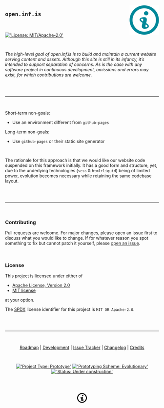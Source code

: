 <!-- markdownlint-disable-next-line line-length -->
<a href="##"><img src="https://raw.githubusercontent.com/OpenINF/openinf.github.io/live/assets/img/svg/logogram-color.svg?sanitize=true" alt="OpenINF logo" title="OpenINF" align="right" height="96" width="96" /></a>

<div align="left">

## `open.inf.is`

<br />

[!['License: MIT/Apache-2.0'][license-badge--shields]][license-badge-url]

</div>

<br />

_The high-level goal of open.inf.is is to build and maintain a current website
serving content and assets. Although this site is still in its infancy, it’s
intended to support separation of concerns. As is the case with any software
project in continuous development, omissions and errors may exist, for which
contributions are welcome._

<br /><br />

---

<br />

Short-term non-goals:

- Use an environment different from `github-pages`

Long-term non-goals:

- Use `github-pages` or their static site generator

<br />

The rationale for this approach is that we would like our website code suspended
on this framework initially. It has a good form and structure, yet, due to the
underlying technologies (`scss` & `html+liquid`) being of limited power,
evolution becomes necessary while retaining the same codebase layout.

<br /><br />

---

<br />

### Contributing

Pull requests are welcome. For major changes, please open an issue first to
discuss what you would like to change. If for whatever reason you spot something
to fix but cannot patch it yourself, please [open an issue][].

<br />

### License

This project is licensed under either of

- [Apache License, Version 2.0](https://www.apache.org/licenses/LICENSE-2.0)
- [MIT license](https://opensource.org/licenses/MIT)

at your option.

The [SPDX](https://spdx.dev) license identifier for this project is
`MIT OR Apache-2.0`.

<br /><br />

---

<br />

<div align="center">

[Roadmap][] |
[Development][] |
[Issue Tracker][] |
[Changelog][] |
[Credits][]

<br />

[!['Project Type: Prototype'][project-type-badge--shields]](##)
[!['Prototyping Scheme: Evolutionary'][prototyping-scheme-badge--shields]](##)
[!['Status: Under construction'][project-status-badge--shields]](##)
  
<br /><br />

<a title="The OpenINF website" href="https://open.inf.is" rel="author">
  <img alt="The OpenINF logo" height="32px" width="32px" src="https://raw.githubusercontent.com/openinf/openinf.github.io/live/assets/img/svg/logo.svg?sanitize=true" />
</a>

</div>

<br /><br />
  
<!-- BEGIN LINK DEFINITIONS -->

[Roadmap]: https://github.com/OpenINF/openinf.github.io/issues 'Roadmap'
[Development]: ./collections/_docs/development.md 'Development'
[Issue Tracker]: https://github.com/OpenINF/openinf.github.io/issues 'Issue Tracker'
[Changelog]: https://github.com/OpenINF/openinf.github.io/commits/live 'Changelog'
[Credits]: https://github.com/OpenINF/openinf.github.io/graphs/contributors 'Credits'

[project-type-badge--shields]: https://img.shields.io/badge/type-prototype-blue.svg
[prototyping-scheme-badge--shields]: https://img.shields.io/badge/scheme-evolutionary-blue.svg
[project-status-badge--shields]: https://img.shields.io/badge/status-under%20construction-yellow.svg

[license-badge--shields]:
  https://img.shields.io/badge/license-MIT%2FApache--2.0-blue.svg?logo=github
  'License: MIT/Apache 2.0'
[license-badge-url]: #license 'License: MIT/Apache 2.0'
[open an issue]: https://github.com/OpenINF/openinf.github.io/issues

<!-- END LINK DEFINITIONS -->
